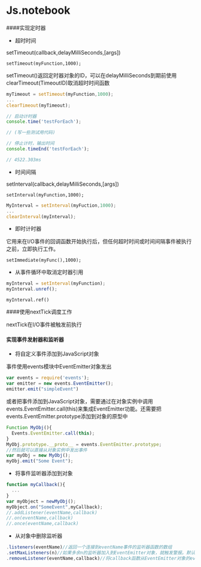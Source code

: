 # Js.notebook

####实现定时器

- 超时时间

setTimeout(callback,delayMilliSeconds,[args])

```setTimeout(myFunction,1000);```

setTimeout()返回定时器对象的ID，可以在delayMilliSeconds到期前使用clearTimeout(TimeoutID)取消超时时间函数

```javascript
myTimeout = setTimeout(myFunction,1000);
...
clearTimeout(myTimeout);
```

```javascript
// 启动计时器
console.time('testForEach');

// (写一些测试用代码)

// 停止计时，输出时间
console.timeEnd('testForEach');

// 4522.303ms
```

- 时间间隔

setInterval(callback,delayMilliSeconds,[args])

```setInterval(myFunction,1000);```

```javascript
MyInterval = setInterval(myFuction,1000);
...
clearInterval(myInterval);
```

- 即时计时器

它用来在I/O事件的回调函数开始执行后，但任何超时时间或时间间隔事件被执行之前，立即执行工作。

```setImmediate(myFunc(),1000);```

- 从事件循环中取消定时器引用

```javascript
myInterval = setInterval(myFunction);
myInterval.unref();
```

```myInterval.ref()```

####使用nextTick调度工作

nextTick在I/O事件被触发前执行

#### 实现事件发射器和监听器

- 将自定义事件添加到JavaScript对象

事件使用events模块中EventEmitter对象发出

```javascript
var events = require('events');
var emitter = new events.EventEmitter();
emitter.emit("simpleEvent")
```

或者把事件添加到JavaScript对象，需要通过在对象实例中调用events.EventEmitter.call(this)来集成EventEmitter功能。还需要把events.EventEmitter.prototype添加到对象的原型中

```javascript
Function MyObj(){
  Events.EventEmitter.call(this);
}
MyObj.prototype.__proto__ = events.EventEmitter.prototype;
//然后就可以直接从对象实例中发出事件
var myObj = new MyObj();
myObj.emit("Some Event");
```

- 将事件监听器添加到对象

```javascript
function myCallback(){
  ...
}
var myObject = newMyObj();
myObject.on("SomeEvent",myCallback);
//.addListener(eventName,callback)
//.on(eventName,callback)
//.once(eventName,callback)
```

- 从对象中删除监听器

```javascript
.listeners(eventName)//返回一个连接到eventName事件的监听器函数的数组
.setMaxListeners(n)//如果多余n的监听器加入到EventEmitter对象，就触发警报。默认值是10
.removeListener(eventName,callback)//将callback函数从EventEmitter对象的eventName事件中删除
```












